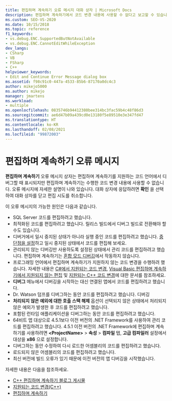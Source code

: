 ```yaml
---
title: 편집하며 계속하기 오류 메시지 대화 상자 | Microsoft Docs
description: 편집하며 계속하기에서 코드 변경 내용에 사용할 수 없다고 보고할 수 있습니다. 이 문서에서는 가능한 원인을 제공합니다.
ms.custom: SEO-VS-2020
ms.date: 10/15/2018
ms.topic: reference
f1_keywords:
- vs.debug.ENC.SupportedButNotAvailable
- vs.debug.ENC.CannotEditWhileException
dev_langs:
- CSharp
- VB
- FSharp
- C++
helpviewer_keywords:
- Edit and Continue Error Message dialog box
ms.assetid: f98c91c0-447a-4533-85b6-87170a0dc4c3
author: mikejo5000
ms.author: mikejo
manager: jmartens
ms.workload:
- multiple
ms.openlocfilehash: 0835746b94412380bee314bc3fac59b4c48f86d3
ms.sourcegitcommit: ae6d47b09a439cd0e13180f5e89510e3e347fd47
ms.translationtype: HT
ms.contentlocale: ko-KR
ms.lasthandoff: 02/08/2021
ms.locfileid: "99872003"
---
```

# <a name="edit-and-continue-error-message"></a>편집하며 계속하기 오류 메시지

**편집하며 계속하기** 오류 메시지 상자는 편집하며 계속하기를 지원하는 코드 언어에서 디버그할 때 표시되지만 편집하며 계속하기는 수행한 코드 변경 내용에 사용할 수 없습니다. 오류 메시지에 자세한 설명이 나와 있습니다. 대화 상자에 응답하려면 **확인** 을 선택하여 대화 상자를 닫고 편집 시도를 취소합니다.

이 오류 메시지의 가능한 원인은 다음과 같습니다.

- SQL Server 코드를 편집하려고 했습니다.
- 최적화된 코드를 편집하려고 했습니다. 릴리스 빌드에서 디버그 빌드로 전환해야 할 수도 있습니다.
- 디버거에서 일시 중지된 상태가 아니라 실행 중인 코드를 편집하려고 했습니다. [중단점을 설정](../debugger/using-breakpoints.md)하고 일시 중지된 상태에서 코드를 편집해 보세요.
- 관리되지 않는 디버깅만 사용하도록 설정된 상태에서 관리 코드를 편집하려고 했습니다. 편집하며 계속하기는 [혼합 모드 디버깅](../debugger/how-to-debug-in-mixed-mode.md)에서 작동하지 않습니다.
- 프로그래밍 언어에서 편집하며 계속하기가 지원하지 않는 코드 변경을 수행하려 했습니다. 자세한 내용은 [C#에서 지원되는 코드 변경](supported-code-changes-csharp.md), [Visual Basic 편집하며 계속하기에서 지원되지 않는 편집](supported-code-changes-csharp.md) 및 [지원되는 C++ 코드 변경](supported-code-changes-cpp.md)에 대한 문서를 참조하세요.
- **디버그** 메뉴에서 디버깅을 시작하는 대신 연결된 앱에서 코드를 편집하려고 했습니다.
- Dr. Watson 덤프를 디버그하는 동안 코드를 편집하려고 했습니다. 디버깅
- **처리되지 않은 예외에 대한 호출 스택 해제** 옵션이 선택되지 않은 상태에서 처리되지 않은 예외가 발생한 후 코드를 편집하려고 했습니다.
- 포함된 런타임 애플리케이션을 디버그하는 동안 코드를 편집하려고 했습니다.
- 64비트 앱 대상으로 4.5.1보다 이전 버전의 .NET Framework를 사용하여 관리 코드를 편집하려고 했습니다. 4\.5.1 이전 버전의 .NET Framework에 편집하며 계속하기를 사용하려면 **\<ProjectName>**  > **속성** > **컴파일** 탭, **고급 컴파일러** 설정에서 대상을 **x86** 으로 설정합니다.
- 디버그하는 동안 수정하여 다시 로드한 어셈블리의 코드를 편집하려고 했습니다.
- 로드되지 않은 어셈블리의 코드를 편집하려고 했습니다.
- 최신 버전에 빌드 오류가 있기 때문에 이전 버전의 앱 디버깅을 시작했습니다.

자세한 내용은 다음을 참조하세요.
- [C++ 편집하며 계속하기 블로그 게시물](https://devblogs.microsoft.com/cppblog/c-edit-and-continue-in-visual-studio-2015-update-3/)
- [지원되는 코드 변경(C++)](../debugger/supported-code-changes-cpp.md)
- [편집하며 계속하기](../debugger/edit-and-continue.md)